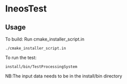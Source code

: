# IneosTest

## Usage
To build:
Run cmake_installer_script.in

~~~
./cmake_installer_script.in
~~~~

To run the test:
~~~~
install/bin/TestProcessingSystem
~~~~

NB:The input data needs to be in the install/bin directory
